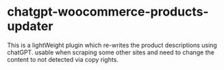 # chatgpt-woocommerce-products-updater
This is a lightWeight plugin which re-writes the product descriptions using chatGPT. usable when scraping some other sites and need to change the content to not detected via copy rights.
